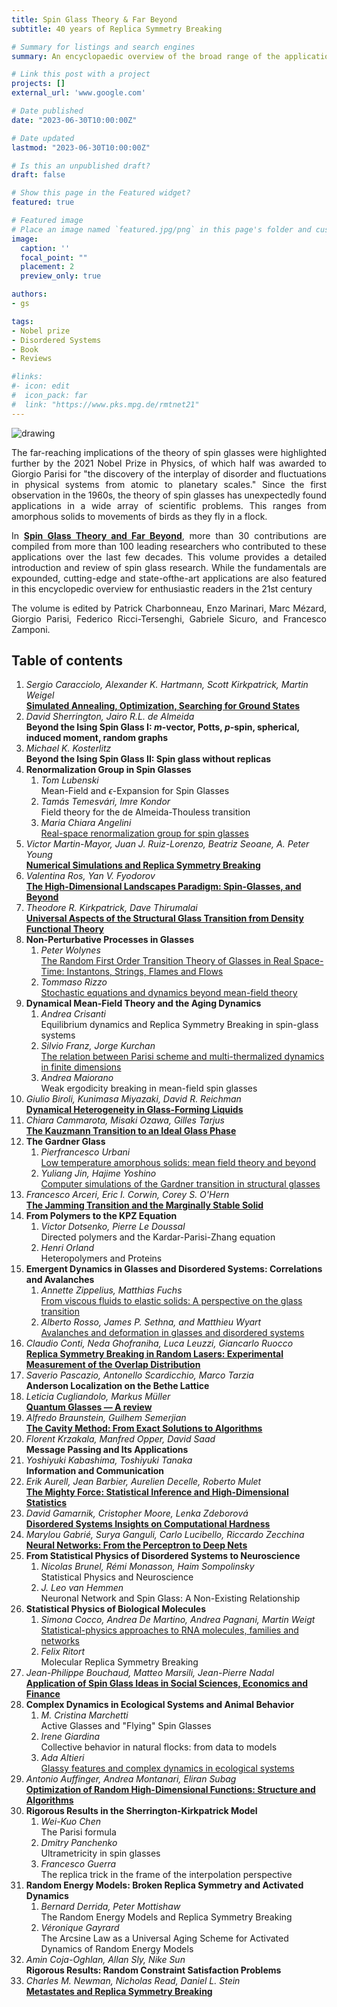 ```yaml
---
title: Spin Glass Theory & Far Beyond
subtitle: 40 years of Replica Symmetry Breaking

# Summary for listings and search engines
summary: An encyclopaedic overview of the broad range of the applications stemming from the discovery of the replica symmetry breaking solution of the Sherrington-Kirkpatrick model by Giorgio Parisi. **Gabriele Sicuro** participated to the editing of this publication, which includes a contribution by **Yan Fyodorov**. 

# Link this post with a project
projects: []
external_url: 'www.google.com'

# Date published
date: "2023-06-30T10:00:00Z"

# Date updated
lastmod: "2023-06-30T10:00:00Z"

# Is this an unpublished draft?
draft: false

# Show this page in the Featured widget?
featured: true

# Featured image
# Place an image named `featured.jpg/png` in this page's folder and customize its options here.
image:
  caption: ''
  focal_point: ""
  placement: 2
  preview_only: true

authors:
- gs

tags:
- Nobel prize
- Disordered Systems
- Book
- Reviews

#links:
#- icon: edit
#  icon_pack: far
#  link: "https://www.pks.mpg.de/rmtnet21"
---
```


<div style="text-align: justify">
<img src="featured.png" alt="drawing" style="width:\textwidth;"/>

The far-reaching implications of the theory of spin glasses were highlighted further by the 2021 Nobel Prize in Physics, of which half was awarded to Giorgio Parisi for "the discovery of the interplay of disorder and fluctuations in physical systems from atomic to planetary scales." Since the first observation in the 1960s, the theory of spin glasses has unexpectedly found applications in a wide array of scientific problems. This ranges from amorphous solids to movements of birds as they fly in a flock.

In [**Spin Glass Theory and Far Beyond**](https://www.worldscientific.com/worldscibooks/10.1142/13341#t=aboutBook), more than 30 contributions are compiled from more than 100 leading
researchers who contributed to these applications over the last few decades. This volume provides a detailed introduction and review of spin glass research. While the fundamentals are expounded, cutting-edge and state-ofthe-art applications are also featured in this encyclopedic overview for enthusiastic readers in the 21st century

The volume is edited by Patrick Charbonneau, Enzo Marinari, Marc Mézard, Giorgio Parisi, Federico Ricci-Tersenghi, Gabriele Sicuro, and Francesco Zamponi.
</div>

## Table of contents
1. *Sergio Caracciolo, Alexander K. Hartmann, Scott Kirkpatrick, Martin Weigel*\
  [**Simulated Annealing, Optimization, Searching for Ground States**](https://arxiv.org/abs/2301.00683)
1. *David Sherrington, Jairo R.L. de Almeida*\
   **Beyond the Ising Spin Glass I: $m$-vector, Potts, $p$-spin, spherical, induced moment, random graphs**
1. *Michael K. Kosterlitz*\
   **Beyond the Ising Spin Glass II: Spin glass without replicas**
1. **Renormalization Group in Spin Glasses**
   1. *Tom Lubenski*\
      Mean-Field and $\epsilon$-Expansion for Spin Glasses
   1. *Tamás Temesvári, Imre Kondor*\
      Field theory for the de Almeida-Thouless transition
   1. *Maria Chiara Angelini*\
      [Real-space renormalization group for spin glasses](https://arxiv.org/abs/2302.05292)
1. *Victor Martin-Mayor, Juan J. Ruiz-Lorenzo, Beatriz Seoane, A. Peter Young*\
   [**Numerical Simulations and Replica Symmetry Breaking**](https://arxiv.org/abs/2205.14089)
1. *Valentina Ros, Yan V. Fyodorov*\
   [**The High-Dimensional Landscapes Paradigm: Spin-Glasses, and Beyond**](https://arxiv.org/abs/2209.07975)
1. *Theodore R. Kirkpatrick, Dave Thirumalai*\
   [**Universal Aspects of the Structural Glass Transition from Density Functional Theory**](https://arxiv.org/abs/1401.2024)
1. **Non-Perturbative Processes in Glasses**
   1. *Peter Wolynes*\
      [The Random First Order Transition Theory of Glasses in Real Space-Time: Instantons, Strings, Flames and Flows](https://arxiv.org/abs/2206.00600)
   1. *Tommaso Rizzo*\
      [Stochastic equations and dynamics beyond mean-field theory](https://arxiv.org/abs/2209.09689)
1. **Dynamical Mean-Field Theory and the Aging Dynamics**
   1. *Andrea Crisanti*\
      Equilibrium dynamics and Replica Symmetry Breaking in spin-glass systems
   1. *Silvio Franz, Jorge Kurchan*\
      [The relation between Parisi scheme and multi-thermalized dynamics in finite dimensions](https://arxiv.org/abs/2207.05720)
   1. *Andrea Maiorano*\
      Weak ergodicity breaking in mean-field spin glasses
1. *Giulio Biroli, Kunimasa Miyazaki, David R. Reichman*\
   [**Dynamical Heterogeneity in Glass-Forming Liquids**](https://arxiv.org/abs/2209.02825)
1. *Chiara Cammarota, Misaki Ozawa, Gilles Tarjus*\
   [**The Kauzmann Transition to an Ideal Glass Phase**](https://arxiv.org/abs/2209.11049)
1. **The Gardner Glass**
   1. *Pierfrancesco Urbani*\
      [Low temperature amorphous solids: mean field theory and beyond](https://arxiv.org/abs/2212.11557)
   1. *Yuliang Jin, Hajime Yoshino*\
      [Computer simulations of the Gardner transition in structural glasses](https://arxiv.org/abs/2206.07868)
1. *Francesco Arceri, Eric I. Corwin, Corey S. O'Hern*\
   [**The Jamming Transition and the Marginally Stable Solid**](https://arxiv.org/abs/2209.02829)
1. **From Polymers to the KPZ Equation**
   1. *Victor Dotsenko, Pierre Le Doussal*\
      Directed polymers and the Kardar-Parisi-Zhang equation
   1. *Henri Orland*\
      Heteropolymers and Proteins
1. **Emergent Dynamics in Glasses and Disordered Systems: Correlations and Avalanches**
   1. *Annette Zippelius, Matthias Fuchs*\
      [From viscous fluids to elastic solids: A perspective on the glass transition](https://arxiv.org/abs/2205.00890)
   1. *Alberto Rosso, James P. Sethna, and Matthieu Wyart*\
      [Avalanches and deformation in glasses and disordered systems](https://arxiv.org/abs/2208.04090)
1. *Claudio Conti, Neda Ghofraniha, Luca Leuzzi, Giancarlo Ruocco*\
   [**Replica Symmetry Breaking in Random Lasers: Experimental Measurement of the Overlap Distribution**](https://arxiv.org/abs/2209.03781)
1. *Saverio Pascazio, Antonello Scardicchio, Marco Tarzia*\
   **Anderson Localization on the Bethe Lattice**
1. *Leticia Cugliandolo, Markus Müller*\
   [**Quantum Glasses ­— A review**](https://arxiv.org/abs/2208.05417)
1. *Alfredo Braunstein, Guilhem Semerjian*\
   [**The Cavity Method: From Exact Solutions to Algorithms**](https://arxiv.org/abs/2209.11499)
1. *Florent Krzakala, Manfred Opper, David Saad*\
   **Message Passing and Its Applications**
1. *Yoshiyuki Kabashima, Toshiyuki Tanaka*\
   **Information and Communication**
1. *Erik Aurell, Jean Barbier, Aurelien Decelle, Roberto Mulet*\
   [**The Mighty Force: Statistical Inference and High-Dimensional Statistics**](https://arxiv.org/abs/2205.00750)
1. *David Gamarnik, Cristopher Moore, Lenka Zdeborová*\
   [**Disordered Systems Insights on Computational Hardness**](https://arxiv.org/abs/2210.08312)
1. *Marylou Gabrié, Surya Ganguli, Carlo Lucibello, Riccardo Zecchina*\
   [**Neural Networks: From the Perceptron to Deep Nets**](https://arxiv.org/abs/2304.06636)
1. **From Statistical Physics of Disordered Systems to Neuroscience**
   1. *Nicolas Brunel, Rémi Monasson, Haim Sompolinsky*\
      Statistical Physics and Neuroscience
   1. *J. Leo van Hemmen*\
      Neuronal Network and Spin Glass: A Non-Existing Relationship
1. **Statistical Physics of Biological Molecules**
   1. *Simona Cocco, Andrea De Martino, Andrea Pagnani, Martin Weigt*\
      [Statistical-physics approaches to RNA molecules, families and networks](https://arxiv.org/abs/2207.13402)
   1. *Felix Ritort*\
      Molecular Replica Symmetry Breaking
1. *Jean-Philippe Bouchaud, Matteo Marsili, Jean-Pierre Nadal*\
   [**Application of Spin Glass Ideas in Social Sciences, Economics and Finance**](https://arxiv.org/abs/2306.16165)
1. **Complex Dynamics in Ecological Systems and Animal Behavior**
   1. *M. Cristina Marchetti*\
      Active Glasses and "Flying" Spin Glasses
   1. *Irene Giardina*\
      Collective behavior in natural flocks: from data to models
   1. *Ada Altieri*\
      [Glassy features and complex dynamics in ecological systems](https://arxiv.org/abs/2208.14956)
1. *Antonio Auffinger, Andrea Montanari, Eliran Subag*\
   [**Optimization of Random High-Dimensional Functions: Structure and Algorithms**](https://arxiv.org/abs/2206.10217)
1. **Rigorous Results in the Sherrington-Kirkpatrick Model**
   1. *Wei-Kuo Chen*\
      The Parisi formula
   1. *Dmitry Panchenko*\
      Ultrametricity in spin glasses
   1. *Francesco Guerra*\
      The replica trick in the frame of the interpolation perspective
1. **Random Energy Models: Broken Replica Symmetry and Activated Dynamics**
   1. *Bernard Derrida, Peter Mottishaw*\
      The Random Energy Models and Replica Symmetry Breaking
   1. *Véronique Gayrard*\
      The Arcsine Law as a Universal Aging Scheme for Activated Dynamics of Random Energy Models
1. *Amin Coja-Oghlan, Allan Sly, Nike Sun*\
   **Rigorous Results: Random Constraint Satisfaction Problems**
1. *Charles M. Newman, Nicholas Read, Daniel L. Stein*\
   [**Metastates and Replica Symmetry Breaking**](https://arxiv.org/abs/2204.10345)

